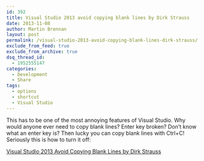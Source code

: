 ```yaml
---
id: 392
title: Visual Studio 2013 avoid copying blank lines by Dirk Strauss
date: 2013-11-08
author: Martin Brennan
layout: post
permalink: /visual-studio-2013-avoid-copying-blank-lines-dirk-strauss/
exclude_from_feed: true
exclude_from_archive: true
dsq_thread_id:
  - 1952555147
categories:
  - Development
  - Share
tags:
  - options
  - shortcut
  - Visual Studio
---
```

This has to be one of the most annoying features of Visual Studio. Why would anyone ever need to copy blank lines? Enter key broken? Don’t know what an enter key is? Then lucky you can copy blank lines with Ctrl+C! Seriously this is how to turn it off:

[Visual Studio 2013 Avoid Copying Blank Lines by Dirk Strauss](http://www.dirkstrauss.com/visual-studio-2013-2/visual-studio-2013-avoid-copying-blank-lines#.UnwAK84W3Kk)
